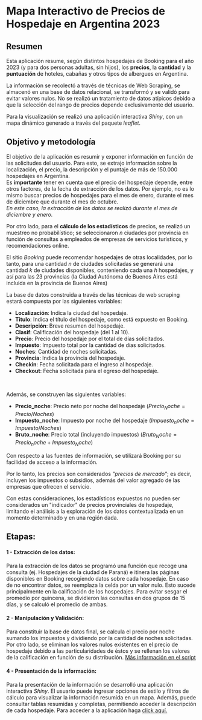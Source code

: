 # Mapa Interactivo de Precios de Hospedaje en Argentina 2023

## Resumen
Esta aplicación resume, según distintos hospedajes de Booking para el año 2023 (y para dos personas adultas, sin hijos), los **precios**, la **cantidad** y la **puntuación** de hoteles, cabañas y otros tipos de albergues en Argentina.

La información se recolectó a través de técnicas de Web Scraping, se almacenó en una base de datos relacional, se transformó y se validó para evitar valores nulos. No se realizó un tratamiento de datos atípicos debido a que la selección del rango de precios depende exclusivamente del usuario. 

Para la visualización se realizó una aplicación interactiva *Shiny*, con un mapa dinámico generado a través del paquete *leaflet*.
<br>

## Objetivo y metodología
El objetivo de la aplicación es resumir y exponer información en función de las solicitudes del usuario.
Para esto, se extrajo información sobre la localización, el precio, la descripción y el puntaje de más de 150.000 hospedajes en Argentina.<br>
Es **importante** tener en cuenta que el precio del hospedaje depende, entre otros factores, de la fecha de extracción de los datos. Por ejemplo, no es lo mismo buscar precios de hospedajes para el mes de enero, durante el mes de diciembre que durante el mes de octubre.  <br>
*En este caso, la extracción de los datos se realizó durante el mes de diciembre y enero.*<br>

Por otro lado, para el **cálculo de los estadísticos** de precios, se realizó un muestreo no probabilístico; se seleccionaron $n$ ciudades por provincia en función de consultas a empleados de empresas de servicios turísticos, y recomendaciones online.

El sitio *Booking* puede recomendar hospedajes de otras localidades, por lo tanto, para una cantidad $n$ de ciudades solicitadas se generará una cantidad $k$ de ciudades disponibles, conteniendo cada una $h$ hospedajes, y así para las 23 provincias (la Ciudad Autónoma de Buenos Aires está incluida en la provincia de Buenos Aires) <br>

La base de datos construida a través de las técnicas de web scraping estará compuesta por las siguientes variables:  <br>
+ **Localización**: Indica la ciudad del hospedaje.<br>
+ **Titulo**: Indica el título del hospedaje, como está expuesto en Booking.<br>
+ **Descripción**: Breve resumen del hospedaje.<br>
+ **Clasif**: Calificación del hospedaje (del 1 al 10).<br>
+ **Precio**: Precio del hospedaje por el total de días solicitados.<br>
+ **Impuesto**: Impuesto total por la cantidad de días solicitados.<br>   
+ **Noches**: Cantidad de noches solicitadas. <br>
+ **Provincia**: Indica la provincia del hospedaje.<br>
+ **Checkin**: Fecha solicitada para el ingreso al hospedaje.<br>
+ **Checkout**: Fecha solicitada para el egreso del hospedaje.<br>
<br>

Además, se construyen las siguientes variables:  <br>
+ **Precio_noche**: Precio neto por noche del hospedaje ($Precio_Noche=Precio/Noches$)  <br>
+ **Impuesto_noche**: Impuesto por noche del hospedaje ($Impuesto_noche=Impuesto/Noches$)<br>  
+ **Bruto_noche**: Precio total (incluyendo impuestos) ($Bruto_Noche=Precio_noche+Impuesto_Noche$)<br>

Con respecto a las fuentes de información, se utilizará Booking por su facilidad de acceso a la información.<br>

Por lo tanto, los precios son considerados *"precios de mercado"*; es decir, incluyen los impuestos o subsidios, además del valor agregado de las empresas que ofrecen el servicio.<br>

Con estas consideraciones, los estadísticos expuestos no pueden ser considerados un "indicador" de precios provinciales de hospedaje, limitando el análisis a la exploración de los datos contextualizada en un momento determinado y en una región dada.<br>

## Etapas:

#### 1 - Extracción de los datos:
Para la extracción de los datos se programó una función que recoge una consulta (ej. Hospedajes de la ciudad de Paraná) e itinera las páginas disponibles en Booking recogiendo datos sobre cada hospedaje.
En caso de no encontrar datos, se reemplaza la celda por un valor nulo. Esto sucede principalmente en la calificación de los hospedajes.
Para evitar sesgar el promedio por quincena, se dividieron las consultas en dos grupos de 15 días, y se calculó el promedio de ambas.<br>

#### 2 - Manipulación y Validación:
Para constituir la base de datos final, se calcula el precio por noche sumando los impuestos y dividiendo por la cantidad de noches solicitadas. 
Por otro lado, se eliminan los valores nulos existentes en el precio de hospedaje debido a las particularidades de éstos y se rellenan los valores de la calificación en función de su distribución. [Más información en el script](https://github.com/NicoGottig/myvdd2022_tf_gottig/blob/main/Scripts/02_tfi_manipulacion-validacion.R)<br>

#### 4 - Presentación de la información:
Para la presentación de la información se desarrolló una aplicación interactiva *Shiny*. El usuario puede ingresar opciones de estilo y filtros de cálculo para visualizar la información resumida en un mapa. Además, puede consultar tablas resumidas y completas, permitiendo acceder la descripción de cada hospedaje. Para acceder a la aplicación haga [click aquí. ](https://mj8qpg-nicolas-gottig.shinyapps.io/Mapa_Interactivo_Hospedajes_Argentina/?_ga=2.91187288.370091405.1672937106-2073232725.1672937106)<br>



